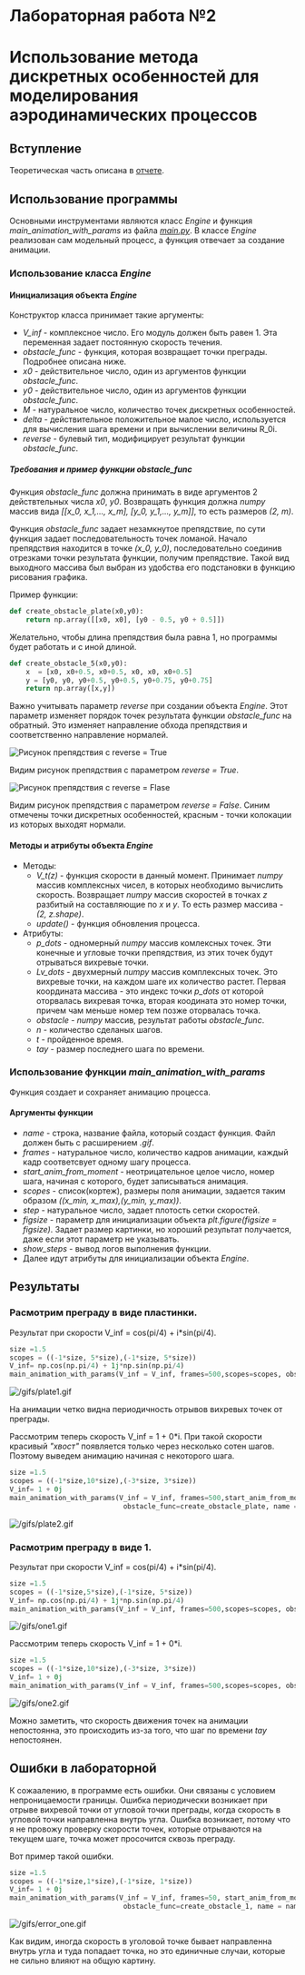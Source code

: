 # Лабораторная работа №2
# Использование метода дискретных особенностей для моделирования аэродинамических процессов

## Вступление

Теоретическая часть описана в [отчете](/report/report.pdf).

## Использование программы

Основными инструментами являются класс *Engine* и функция *main_animation_with_params* из файла [*main.py*](main.py). В классе *Engine* реализован сам модельный процесс, а функция отвечает за создание анимации.

### Использование класса *Engine*

#### Инициализация объекта *Engine*

Конструктор класса принимает такие аргументы:

- *V_inf* - комплексное число. Его модуль должен быть равен 1. Эта переменная задает постоянную скорость течения.
- *obstacle_func* - функция, которая возвращает точки преграды. Подробнее описана ниже.
- *x0* - действительное число, один из аргументов функции *obstacle_func*.
- *y0* - действительное число, один из аргументов функции *obstacle_func*.
- *M* - натуральное число, количество точек дискретных особенностей.
- *delta* - действительное положительное малое число, используется для вычисления шага времени и при вычислении величины R_0i.
- *reverse* - булевый тип, модифицирует результат функции *obstacle_func*.

##### Требования и пример функции *obstacle_func*

Функция *obstacle_func* должна принимать в виде аргументов 2 действтельных числа *x0*, *y0*. Возвращать функция должна *numpy* массив вида *[[x_0, x_1,..., x_m], [y_0, y_1,..., y_m]]*, то есть размеров *(2, m)*. 

Функция *obstacle_func* задает незамкнутое препядствие, по сути функция задает последовательность точек ломаной. Начало препядствия находится в точке *(x_0, y_0)*, последовательно соединив отрезками точки результата функции, получим препядствие. Такой вид выходного массива был выбран из удобства его подстановки в функцию рисования графика.

Пример функции:
```python
def create_obstacle_plate(x0,y0):
    return np.array([[x0, x0], [y0 - 0.5, y0 + 0.5]])
```

Желательно, чтобы длина препядствия была равна 1, но программы будет работать и с иной длиной.
```python
def create_obstacle_5(x0,y0):
    x  = [x0, x0+0.5, x0+0.5, x0, x0, x0+0.5]
    y = [y0, y0, y0+0.5, y0+0.5, y0+0.75, y0+0.75]
    return np.array([x,y])
```

Важно учитывать параметр *reverse* при создании объекта *Engine*. Этот параметр изменяет порядок точек результата функции *obstacle_func* на обратный. Это изменяет направление обхода препядствия и соответственно направление нормалей.

![Рисунок препядствия с *reverse = True*](/pictures/Obstacle%20example%20reverse.png "Рисунок препядствия с *reverse = True*")

Видим рисунок препядствия с параметром *reverse = True*.

![Рисунок препядствия с *reverse = Flase*](/pictures/Obstacle%20example.png "Рисунок препядствия с *reverse = False*")

Видим рисунок препядствия с параметром *reverse = False*. Синим отмечены точки дискретных особенностей, красным - точки колокации из которых выходят нормали.

#### Методы и атрибуты объекта *Engine*

- Методы:
  - *V_t(z)* - функция скорости в данный момент. Принимает *numpy* массив комплексных чисел, в которых необходимо вычислить скорость. Возвращает *numpy* массив скоростей в точках *z* разбитый на составляющие по *x* и *y*. То есть размер массива - *(2, z.shape)*.
  - *update()* - функция обновления процесса.
- Атрибуты:
  - *p_dots* - одномерный *numpy* массив комлексных точек. Эти конечные и угловые точки препядствия, из этих точек будут отрываться вихревые точки.
  - *Lv_dots* - двухмерный *numpy* массив комплексных точек. Это вихревые точки, на каждом шаге их количество растет. Первая координата массива - это индекс точки *p_dots* от которой оторвалась вихревая точка, вторая коодината это номер точки, причем чам меньше номер тем позже оторвалась точка. 
  - *obstacle* - *numpy* массив, результат работы *obstacle_func*.
  - *n* - количество сделаных шагов.
  - *t* - пройденное время.
  - *tay* - размер последнего шага по времени.
  
### Использование функции *main_animation_with_params*

Функция создает и сохраняет анимацию процесса.

#### Аргументы функции

- *name* - строка, название файла, который создаст функция. Файл должен быть с расширением *.gif*.
- *frames* - натуральное число, количество кадров анимации, каждый кадр соответсвует одному шагу процесса.
- *start_anim_from_moment* - неотрицательное целое число, номер шага, начиная с которого, будет записываться анимация.
- *scopes* - список(кортеж), размеры поля анимации, задается таким образом *((x_min, x_max),(y_min, y_max))*.
- *step* - натуральное число, задает плотость сетки скоростей.
- *figsize* - параметр для инициализации объекта *plt.figure(figsize = figsize)*. Задает размер картинки, но хороший результат получается, даже если этот параметр не указывать.
- *show_steps* - вывод логов выполнения функции.
- Далее идут атрибуты для инициализации объекта *Engine*.

## Результаты

### Расмотрим преграду в виде пластинки.
Результат при скорости V_inf = cos(pi/4) + i*sin(pi/4).
```python
size =1.5
scopes = ((-1*size, 5*size),(-1*size, 5*size))
V_inf= np.cos(np.pi/4) + 1j*np.sin(np.pi/4)
main_animation_with_params(V_inf = V_inf, frames=500,scopes=scopes, obstacle_func=create_obstacle_plate, name = name)
```

![/gifs/plate1.gif](/gifs/plate1.gif )

На анимации четко видна периодичность отрывов вихревых точек от преграды.

Рассмотрим теперь скорость V_inf = 1 + 0*i. При такой скорости красивый *"хвост"* появляется только через несколько сотен шагов. Поэтому выведем анимацию начиная с некоторого шага.
```python
size =1.5
scopes = ((-1*size,10*size),(-3*size, 3*size))
V_inf= 1 + 0j
main_animation_with_params(V_inf = V_inf, frames=500,start_anim_from_moment=450,scopes=scopes,
                            obstacle_func=create_obstacle_plate, name = name)
```
![/gifs/plate2.gif](/gifs/plate2.gif )

### Расмотрим преграду в виде 1.

Результат при скорости V_inf = cos(pi/4) + i*sin(pi/4).
```python
size =1.5
scopes = ((-1*size,5*size),(-1*size, 5*size))
V_inf= np.cos(np.pi/4) + 1j*np.sin(np.pi/4)
main_animation_with_params(V_inf = V_inf, frames=500,scopes=scopes, obstacle_func=create_obstacle_1, name = name)
```

![/gifs/one1.gif](/gifs/one1.gif )


Рассмотрим теперь скорость V_inf = 1 + 0*i.

```python
size =1.5
scopes = ((-1*size,10*size),(-3*size, 3*size))
V_inf= 1 + 0j
main_animation_with_params(V_inf = V_inf, frames=500,scopes=scopes, obstacle_func=create_obstacle_1, name = name)
```

![/gifs/one2.gif](/gifs/one2.gif )

Можно заметить, что скорость движения точек на анимации непостоянна, это происходить из-за того, что шаг по времени *tay* непостоянен.

## Ошибки в лабораторной

К сожаалению, в программе есть ошибки. Они связаны с условием непроницаемости границы. Ошибка периодически возникает при отрыве вихревой точки от угловой точки преграды, когда скорость в угловой точки направленна внутрь угла. Ошибка возникает, потому что я не провожу проверку скорости точек, которые отрываются на текущем шаге, точка может просочится сквозь преграду.

Вот пример такой ошибки.
```python
size =1.5
scopes = ((-1*size,1*size),(-1*size, 1*size))
V_inf= 1 + 0j
main_animation_with_params(V_inf = V_inf, frames=50, start_anim_from_moment=190,scopes=scopes, 
                            obstacle_func=create_obstacle_1, name = name)
```

![/gifs/error_one.gif](/gifs/error_one.gif )

Как видим, иногда скорость в уголовой точке бывает направленна внутрь угла и туда попадает точка, но это единичные случаи, которые не сильно влияют на общую картину.